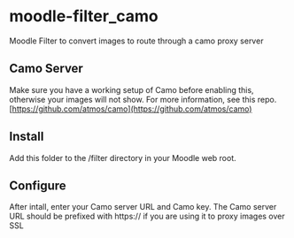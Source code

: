 # moodle-filter_camo
Moodle Filter to convert images to route through a camo proxy server

## Camo Server
Make sure you have a working setup of Camo before enabling this, otherwise your images will not show.
For more information, see this repo.
[https://github.com/atmos/camo](https://github.com/atmos/camo)

## Install
Add this folder to the /filter directory in your Moodle web root.

## Configure
After intall, enter your Camo server URL and Camo key.
The Camo server URL should be prefixed with https:// if you are using it to proxy images over SSL
